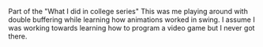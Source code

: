 Part of the "What I did in college series" This was me playing around with double buffering while learning how animations worked in swing.  I assume I was working towards learning how to program a video game but I never got there.
